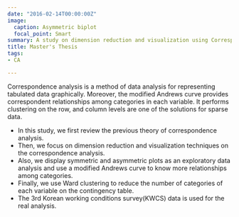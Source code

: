 ```yaml
---
date: "2016-02-14T00:00:00Z"
image:
  caption: Asymmetric biplot
  focal_point: Smart
summary: A study on dimension reduction and visualization using Correspondence Analysis in Categorical Data. 
title: Master's Thesis
tags:
- CA

---
```

Correspondence analysis is a method of data analysis for representing tabulated data graphically. Moreover, the modified Andrews curve provides correspondent relationships among categories in each variable. It performs clustering on the row, and column levels are one of the solutions for sparse data. 

* In this study, we first review the previous theory of correspondence analysis. 
* Then, we focus on dimension reduction and visualization techniques on the correspondence analysis. 
* Also, we display symmetric and asymmetric plots as an exploratory data analysis and use a modified Andrews curve to know more relationships among categories. 
* Finally, we use Ward clustering to reduce the number of categories of each variable on the contingency table. 
* The 3rd Korean working conditions survey(KWCS) data is used for the real analysis.

